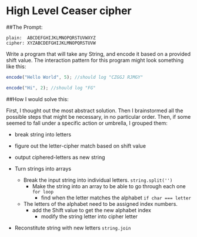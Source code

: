 High Level Ceaser cipher
========================

##The Prompt:

```
plain:  ABCDEFGHIJKLMNOPQRSTUVWXYZ
cipher: XYZABCDEFGHIJKLMNOPQRSTUVW
```

Write a program that will take any String, and encode it based on a provided shift value. The interaction pattern for this program might look something like this:

```javascript
encode("Hello World", 5); //should log "CZGGJ RJMGY"

encode("Hi", 2); //should log "FG"
```

##How I would solve this:

First, I thought out the most abstract solution. Then I brainstormed all the possible steps that might be necessary, in no particular order. Then, if some seemed to fall under a specific action or umbrella, I grouped them:

* break string into letters
* figure out the letter-cipher match based on shift value
* output ciphered-letters as new string

* Turn strings into arrays   
  * Break the input string into individual letters. `string.split('')`
    * Make the string into an array to be able to go through each one `for loop`
       * find when the letter matches the alphabet `if char === letter`
  * The letters of the alphabet need to be assigned index numbers. 
      * add the Shift value to get the new alphabet index
         * modify the string letter into cipher letter
* Reconstitute string with new letters  `string.join`
